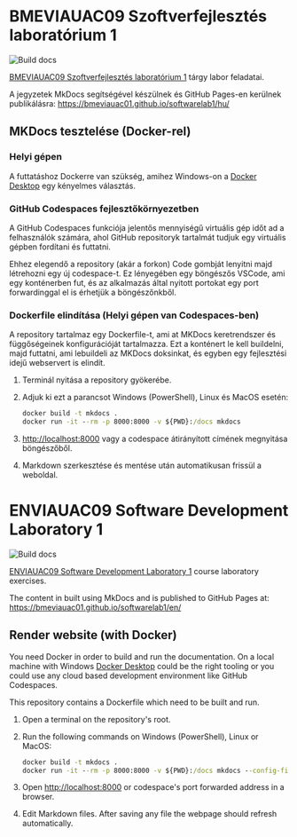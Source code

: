 # BMEVIAUAC09 Szoftverfejlesztés laboratórium 1

![Build docs](https://github.com/bmeviauac01/softwarelab1/workflows/Build%20docs/badge.svg?branch=master)

[BMEVIAUAC09 Szoftverfejlesztés laboratórium 1](https://www.aut.bme.hu/Course/szoftverlabor1) tárgy labor feladatai.

A jegyzetek MkDocs segítségével készülnek és GitHub Pages-en kerülnek publikálásra: <https://bmeviauac01.github.io/softwarelab1/hu/>

## MKDocs tesztelése (Docker-rel)

### Helyi gépen

A futtatáshoz Dockerre van szükség, amihez Windows-on a [Docker Desktop](https://www.docker.com/products/docker-desktop/) egy kényelmes választás.

### GitHub Codespaces fejlesztőkörnyezetben

A GitHub Codespaces funkciója jelentős mennyiségű virtuális gép időt ad a felhasználók számára, ahol GitHub repositoryk tartalmát tudjuk egy virtuális gépben fordítani és futtatni.

Ehhez elegendő a repository (akár a forkon) Code gombját lenyitni majd létrehozni egy új codespace-t. Ez lényegében egy böngészős VSCode, ami egy konténerben fut, és az alkalmazás által nyitott portokat egy port forwardinggal el is érhetjük a böngészőnkből.

### Dockerfile elindítása (Helyi gépen van Codespaces-ben)

A repository tartalmaz egy Dockerfile-t, ami at MKDocs keretrendszer és függőségeinek konfigurációját tartalmazza. Ezt a konténert le kell buildelni, majd futtatni, ami lebuildeli az MKDocs doksinkat, és egyben egy fejlesztési idejű webservert is elindít.

1. Terminál nyitása a repository gyökerébe.
2. Adjuk ki ezt a parancsot Windows (PowerShell), Linux és MacOS esetén:

   ```cmd
   docker build -t mkdocs .
   docker run -it --rm -p 8000:8000 -v ${PWD}:/docs mkdocs
   ```

3. <http://localhost:8000> vagy a codespace átirányított címének megnyitása böngészőből.
4. Markdown szerkesztése és mentése után automatikusan frissül a weboldal.


# ENVIAUAC09 Software Development Laboratory 1

![Build docs](https://github.com/bmeviauac01/softwarelab1/workflows/Build%20docs/badge.svg?branch=master)

[ENVIAUAC09 Software Development Laboratory 1](https://www.aut.bme.hu/Course/ENVIAUAC03/) course laboratory exercises.

The content in built using MkDocs and is published to GitHub Pages at: <https://bmeviauac01.github.io/softwarelab1/en/>

## Render website (with Docker)

You need Docker in order to build and run the documentation. On a local machine with Windows [Docker Desktop](https://www.docker.com/products/docker-desktop/) could be the right tooling or you could use any cloud based development environment like GitHub Codespaces.

This repository contains a Dockerfile which need to be built and run.

1. Open a terminal on the repository's root.
2. Run the following commands on Windows (PowerShell), Linux or MacOS:

   ```cmd
   docker build -t mkdocs .
   docker run -it --rm -p 8000:8000 -v ${PWD}:/docs mkdocs --config-file=mkdocs.en.yml
   ```

3. Open <http://localhost:8000> or codespace's port forwarded address in a browser.
4. Edit Markdown files. After saving any file the webpage should refresh automatically.
